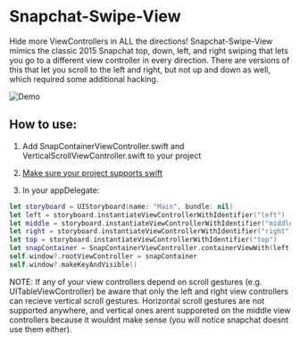 # Snapchat-Swipe-View

Hide more ViewControllers in ALL the directions! Snapchat-Swipe-View mimics the classic 2015 Snapchat top, down, left, and right swiping that lets you go to a different view controller in every direction. There are versions of this that let you scroll to the left and right, but not up and down as well, which required some additional hacking.

![Demo](https://cloud.githubusercontent.com/assets/7165897/9416939/73c08a56-4816-11e5-9441-9b3a5656cce8.gif)

## How to use:
1. Add SnapContainerViewController.swift and VerticalScrollViewController.swift to your project

2. [Make sure your project supports swift](https://developer.apple.com/library/ios/documentation/Swift/Conceptual/BuildingCocoaApps/MixandMatch.html)

3. In your appDelegate:
```swift
let storyboard = UIStoryboard(name: "Main", bundle: nil)
let left = storyboard.instantiateViewControllerWithIdentifier("left")
let middle = storyboard.instantiateViewControllerWithIdentifier("middle")
let right = storyboard.instantiateViewControllerWithIdentifier("right")
let top = storyboard.instantiateViewControllerWithIdentifier("top")
let snapContainer = SnapContainerViewController.containerViewWith(left, middleVC: middle, rightVC: right, topVC: top)
self.window?.rootViewController = snapContainer
self.window?.makeKeyAndVisible()
```

NOTE: If any of your view controllers depend on scroll gestures (e.g. UITableViewController) be aware that only the left and right view controllers can recieve vertical scroll gestures. Horizontal scroll gestures are not supported anywhere, and vertical ones arent supporeted on the middle view controllers because it wouldnt make sense (you will notice snapchat doesnt use them either).

